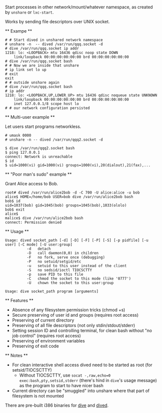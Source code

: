 Start processes in other network/mount/whatever namespace, as created by `unshare` or `lxc-start`.

Works by sending file descriptors over UNIX socket. 

** Exampe **

    # # Start dived in unshared network namespace
    # unshare -n  -- dived /var/run/qqq.socket -d
    # dive /var/run/qqq.socket ip addr
    1218: lo: <LOOPBACK> mtu 16436 qdisc noop state DOWN 
        link/loopback 00:00:00:00:00:00 brd 00:00:00:00:00:00
    # dive /var/run/qqq.socket bash
    # # Now we are inside that unshare
    # ip link set lo up
    # exit
    exit
    # # outside unshare again
    # dive /var/run/qqq.socket bash
    # ip addr
    1218: lo: <LOOPBACK,UP,LOWER_UP> mtu 16436 qdisc noqueue state UNKNOWN 
        link/loopback 00:00:00:00:00:00 brd 00:00:00:00:00:00
        inet 127.0.0.1/8 scope host lo
    # # our network configuration persisted

** Multi-user example **

Let users start programs networkless.

    # umask 0000
    # unshare -n -- dived /var/run/qqq2.socket -d
    
    $ dive /var/run/qqq2.socket bash
    $ ping 127.0.0.1
    connect: Network is unreachable
    $ id
    $ uid=1000(vi) gid=1000(vi) groups=1000(vi),20(dialout),21(fax),...

** "Poor man's sudo" example **

Grant Alice access to Bob.

    root# dived /var/run/alice2bob -d -C 700 -U alice:alice -u bob
    alice$ HOME=/home/bob USER=bob dive /var/run/alice2bob bash
    bob$ id
    uid=1037(bob) gid=1045(bob) groups=1045(bob),1033(ololo)
    bob$ exit
    alice$
    malice$ dive /var/run/alice2bob bash
    connect: Permission denied
    
    
** Usage **

    Usage: dived socket_path [-d] [-D] [-F] [-P] [-S] [-p pidfile] [-u user] [-C mode] [-U user:group]
              -d   detach
              -D   call daemon(0,0) in children
              -F   no fork, serve once (debugging)
              -P   no setuid/setgid/etc
              -u   setuid to this user instead of the client
              -S   no sedsid/ioctl TIOCSCTTY
              -p   save PID to this file
              -C   chmod the socket to this mode (like '0777')
              -U   chown the socket to this user:group
              
    Usage: dive socket_path program [arguments]
    
** Features **
    
* Absence of any filesystem permission tricks (chmod +s)
* Secure preserving of user id and groups (requires root access)
* Preserving of current directory
* Preserving of all file descriptors (not only stdin/stdout/stderr)
* Setting session ID and controlling terminal, for clean bash without "no job control" (requires root access)
* Preserving of environment variables
* Preserving of exit code

** Notes **

* For clean interactive shell access dived need to be started as root (for setsid/TIOCSCTTY)
    * Without TIOCSCTTY, use `socat -,raw,echo=0 exec:bash,pty,setsid,stderr` (there's hind in `dive`'s usage message) as the program to start to have nicer bash
* Current directory can be "smuggled" into unshare where that part of filesystem is not mounted
 

 There are pre-built i386 binaries for [dive](http://vi-server.org/pub/dive) and [dived](http://vi-server.org/pub/dived).
